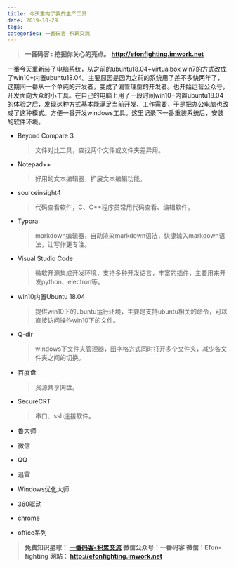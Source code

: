 ```yaml
---
title: 今天重构了我的生产工具
date: 2019-10-29
tags: 
categories: 一番码客-积累交流
---
```


> **一番码客 : 挖掘你关心的亮点。**
> **http://efonfighting.imwork.net**



一番今天重新装了电脑系统，从之前的ubuntu18.04+virtualbox win7的方式改成了win10+内置ubuntu18.04。主要原因是因为之前的系统用了差不多快两年了，这期间一番从一个单纯的开发者，变成了偏管理型的开发者。也开始运营公众号，开发面向大众的小工具。在自己的电脑上用了一段时间win10+内置ubuntu18.04的体验之后，发现这种方式基本能满足当前开发、工作需要，于是把办公电脑也改成了这种模式。方便一番开发windows工具。这里记录下一番重装系统后，安装的软件环境。

<!--more-->

* Beyond Compare 3

  > 文件对比工具，查找两个文件或文件夹差异用。

* Notepad++

  > 好用的文本编辑器，扩展文本编辑功能。

* sourceinsight4

  > 代码查看软件，C、C++程序员常用代码查看、编辑软件。

* Typora

  > markdown编辑器，自动渲染markdown语法，快捷输入markdown语法，让写作更专注。

* Visual Studio Code

  > 微软开源集成开发环境，支持多种开发语言，丰富的插件，主要用来开发python、electron等。

* win10内置Ubuntu 18.04

  > 提供win10下的ubuntu运行环境，主要是支持ubuntu相关的命令，可以直接访问操作win10下的文件。

* Q-dir

  > windows下文件夹管理器，田字格方式同时打开多个文件夹，减少各文件夹之间的切换。

* 百度盘

  > 资源共享网盘。

* SecureCRT

  > 串口、ssh连接软件。

* 鲁大师

* 微信

* QQ

* 迅雷

* Windows优化大师

* 360驱动

* chrome

* office系列



> **免费知识星球： [一番码客-积累交流]([wwww](https://t.zsxq.com/NRVBURr))**
> **微信公众号：一番码客**
> **微信：Efon-fighting**
> **网站： http://efonfighting.imwork.net**